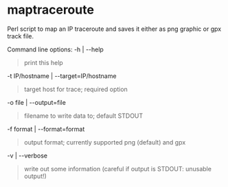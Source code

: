 # maptraceroute
Perl script to map an IP traceroute and saves it either as png graphic or gpx track file.

Command line options:
-h | --help

> print this help

-t IP/hostname | --target=IP/hostname 

> target host for trace; required option

-o file | --output=file 

>  filename to write data to; default STDOUT

-f format | --format=format

>  output format; currently supported png (default) and gpx

-v | --verbose

>  write out some information (careful if output is STDOUT: unusable output!)

